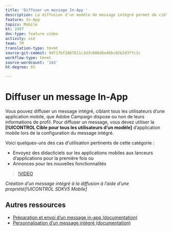 ```yaml
---
title: 'Diffuser un message In-App '
description: La diffusion d’un modèle de message intégré permet de cible à tous les utilisateurs de votre application mobile avec Adobe Campaign Standard (ACS).
feature: In-App
topics: Mobile
kt: 2497
doc-type: feature video
activity: use
team: TM
translation-type: tm+mt
source-git-commit: 9d71fbf2067611c2d3c088d6ed6bc02b2d3ffc1c
workflow-type: tm+mt
source-wordcount: '143'
ht-degree: 6%

---
```



# Diffuser un message In-App

Vous pouvez diffuser un message intégré, ciblant tous les utilisateurs d’une application mobile, que Adobe Campaign dispose ou non de leurs informations de profil. Pour diffuser un message, vous devez utiliser la **[!UICONTROL Cible pour tous les utilisateurs d’un modèle]** d’application mobile lors de la configuration du message intégré.

Voici quelques-uns des cas d&#39;utilisation pertinents de cette catégorie :

* Envoyez des didacticiels sur les applications mobiles aux lanceurs d’applications pour la première fois ou
* Annonces pour les nouvelles fonctionnalités

>[!VIDEO](https://video.tv.adobe.com/v/26199?quality=12)

*Création d’un message intégré à la diffusion à l’aide d’une propriété[!UICONTROL SDKV5 Mobile]*

## Autres ressources

* [Préparation et envoi d’un message in-app (documentation)](https://docs.adobe.com/content/help/en/campaign-standard/using/communication-channels/in-app-messaging/preparing-and-sending-an-in-app-message.html)
* [Personnalisation d’un message intégré (documentation)](https://docs.adobe.com/content/help/en/campaign-standard/using/communication-channels/in-app-messaging/customizing-an-in-app-message.html)
